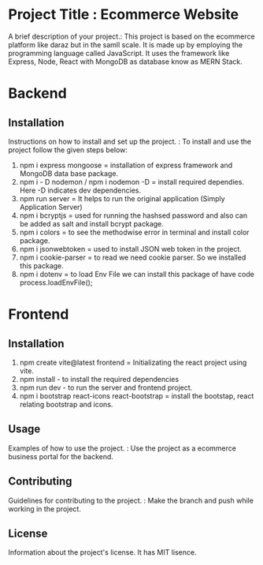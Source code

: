 # Project Title : Ecommerce Website

A brief description of your project.: This project is based on the ecommerce platform like daraz but in the samll scale. It is made up by employing the programming language called JavaScript. It uses the framework like Express, Node, React with MongoDB as database know as MERN Stack.

# Backend

## Installation
Instructions on how to install and set up the project. : To install and use the project follow the given steps below:
1. npm i express mongoose = installation of express framework and MongoDB data base package.
2. npm i - D nodemon / npm i nodemon -D = install required dependies. Here -D indicates dev dependencies.
3. npm run server = It helps to run the original application (Simply Application Server)
4. npm i bcryptjs = used for running the hashsed password and also can be added as salt and install bcrypt package. 
5. npm i colors = to see the methodwise error in terminal and install color package. 
6. npm i jsonwebtoken = used to install JSON web token in the project.
7. npm i cookie-parser = to read we need cookie parser. So we installed this package.
8. npm i dotenv = to load Env File we can install this package of have code process.loadEnvFile();

# Frontend

## Installation
1. npm create vite@latest frontend = Initializating the react project using vite.
2. npm install - to install the required dependencies
3. npm run dev - to run the server and frontend project.
4. npm i bootstrap react-icons react-bootstrap = install the bootstap, react relating bootstrap and icons.


## Usage

Examples of how to use the project. : Use the project as a ecommerce business portal for the backend. 

## Contributing

Guidelines for contributing to the project. : Make the branch and push while working in the project. 

## License

Information about the project's license. It has MIT lisence. 


